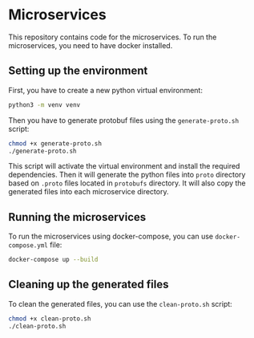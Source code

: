 # Microservices

This repository contains code for the microservices.
To run the microservices, you need to have docker installed.

## Setting up the environment

First, you have to create a new python virtual environment:
```bash
python3 -m venv venv
```
Then you have to generate protobuf files using the `generate-proto.sh` script:
```bash
chmod +x generate-proto.sh
./generate-proto.sh
```
This script will activate the virtual environment and install the required dependencies.
Then it will generate the python files into `proto` directory based on `.proto` files located in `protobufs` directory.
It will also copy the generated files into each microservice directory.

## Running the microservices

To run the microservices using docker-compose, you can use `docker-compose.yml` file:
```bash
docker-compose up --build
```

## Cleaning up the generated files

To clean the generated files, you can use the `clean-proto.sh` script:
```bash
chmod +x clean-proto.sh
./clean-proto.sh
```
